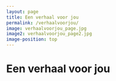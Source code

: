 ```yaml
---
layout: page
title: Een verhaal voor jou
permalink: /verhaalvoorjou/
image: verhaalvoorjou_page.jpg
image2: verhaalvoorjou_page2.jpg
image-position: top
---
```


# Een verhaal voor jou
